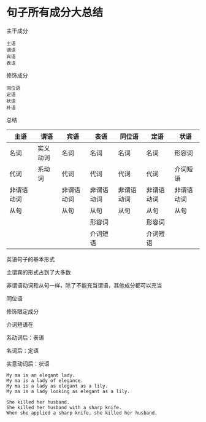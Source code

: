 # 句子所有成分大总结

主干成分

```
主语
谓语
宾语
表语
```

 修饰成分

```
同位语
定语
状语
补语
```

总结

| 主语       | 谓语     | 宾语       | 表语       | 同位语     | 定语       | 状语       |
| ---------- | -------- | ---------- | ---------- | ---------- | ---------- | ---------- |
| 名词       | 实义动词 | 名词       | 名词       | 名词       | 名词       | 形容词     |
| 代词       | 系动词   | 代词       | 代词       | 代词       | 代词       | 介词短语   |
| 非谓语动词 |          | 非谓语动词 | 非谓语动词 | 非谓语动词 | 非谓语动词 | 非谓语动词 |
| 从句       |          | 从句       | 从句       | 从句       | 从句       | 从句       |
|            |          |            | 形容词     |            | 形容词     |            |
|            |          |            | 介词短语   |            | 介词短语   |            |

英语句子的基本形式

主谓宾的形式占到了大多数

非谓语动词和从句一样，除了不能充当谓语，其他成分都可以充当

同位语

修饰限定成分

介词短语在

系动词后：表语

名词后：定语

实意动词后：状语



```
My ma is an elegant lady.
My ma is a lady of elegance.
My ma is a lady as elegant as a lily.
My ma is a lady looking as elegant as a lily.

She killed her husband.
She killed her husband with a sharp knife.
When she applied a sharp knife, she killed her husband.

```

